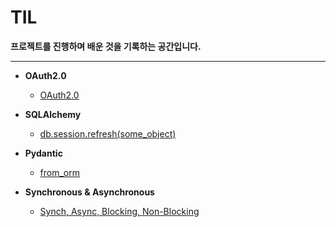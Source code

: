 # TIL

**프로젝트를 진행하며 배운 것을 기록하는 공간입니다.**
- - -
* **OAuth2.0**
  * [OAuth2.0](https://github.com/teeinn/TIL/blob/main/OAuth2.0/OAuth2.0.md)

* **SQLAlchemy**
  * [db.session.refresh(some_object)](https://github.com/teeinn/TIL/blob/main/SQLAlchemy/db.session.refresh(some_object).md)

* **Pydantic**
  * [from_orm](https://github.com/teeinn/TIL/blob/main/Pydantic/from_orm.md)

* **Synchronous & Asynchronous**
  * [Synch, Async, Blocking, Non-Blocking](https://github.com/teeinn/TIL/blob/main/Synchronous%20%26%20Asynchronous/Sync%2C%20Async%2C%20Blocking%2C%20Non-Blocking.md)

